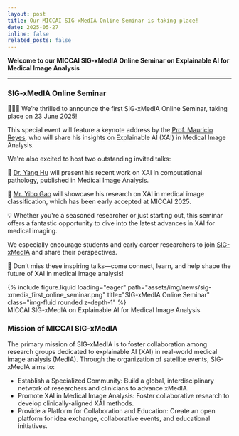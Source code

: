 ```yaml
---
layout: post
title: Our MICCAI SIG-xMedIA Online Seminar is taking place!
date: 2025-05-27
inline: false
related_posts: false
---
```


**Welcome to our MICCAI SIG-xMedIA Online Seminar on Explainable AI for Medical Image Analysis**

---

### SIG-xMedIA Online Seminar

&#128640;&#128640;&#128640; We’re thrilled to announce the first SIG-xMedIA Online Seminar, taking place on 23 June 2025!

This special event will feature a keynote address by the [Prof. Mauricio Reyes](https://scholar.google.com/citations?user=Bd_3KGcAAAAJ&hl=en), who will share his insights on Explainable AI (XAI) in Medical Image Analysis.

We're also excited to host two outstanding invited talks:

&#128313; [Dr. Yang Hu](https://superhy.github.io) will present his recent work on XAI in computational pathology, published in Medical Image Analysis.

&#128313; [Mr. Yibo Gao](https://obiyoag.github.io) will showcase his research on XAI in medical image classification, which has been early accepted at MICCAI 2025.

&#128161; Whether you're a seasoned researcher or just starting out, this seminar offers a fantastic opportunity to dive into the latest advances in XAI for medical imaging.

We especially encourage students and early career researchers to join [SIG-xMedIA](https://www.linkedin.com/company/sig-xmedia/) and share their perspectives.

&#128197; Don’t miss these inspiring talks—come connect, learn, and help shape the future of XAI in medical image analysis!

<div class="row">
    <div class="col-sm mt-3 mt-md-0">
        {% include figure.liquid loading="eager" path="assets/img/news/sig-xmedia_first_online_seminar.png" title="SIG-xMedIA Online Seminar" class="img-fluid rounded z-depth-1" %}
    </div>
</div>
<div class="caption">
    MICCAI SIG-xMedIA on Explainable AI for Medical Image Analysis
</div>

### Mission of MICCAI SIG-xMedIA

The primary mission of SIG-xMedIA is to foster collaboration among research groups dedicated to explainable AI (XAI) in real-world medical image analysis (MedIA). Through the organization of satellite events, SIG-xMedIA aims to:

- Establish a Specialized Community: Build a global, interdisciplinary network of researchers and clinicians to advance xMedIA.
- Promote XAI in Medical Image Analysis: Foster collaborative research to develop clinically-aligned XAI methods.
- Provide a Platform for Collaboration and Education: Create an open platform for idea exchange, collaborative events, and educational initiatives.
